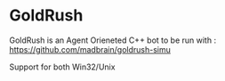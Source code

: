 GoldRush
========

GoldRush is an Agent Orieneted C++ bot to be run with :
https://github.com/madbrain/goldrush-simu

Support for both Win32/Unix
